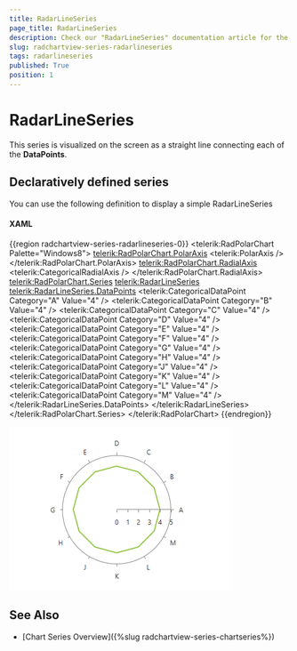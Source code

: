 ```yaml
---
title: RadarLineSeries
page_title: RadarLineSeries
description: Check our "RadarLineSeries" documentation article for the RadChartView WPF control.
slug: radchartview-series-radarlineseries
tags: radarlineseries
published: True
position: 1
---
```


# RadarLineSeries

This series is visualized on the screen as a straight line connecting each of the __DataPoints__.      

## Declaratively defined series

You can use the following definition to display a simple RadarLineSeries

#### __XAML__
{{region radchartview-series-radarlineseries-0}}
	<telerik:RadPolarChart Palette="Windows8">
		<telerik:RadPolarChart.PolarAxis>
			<telerik:PolarAxis />
		</telerik:RadPolarChart.PolarAxis>
		<telerik:RadPolarChart.RadialAxis>
			<telerik:CategoricalRadialAxis />
		</telerik:RadPolarChart.RadialAxis>
		<telerik:RadPolarChart.Series>
			<telerik:RadarLineSeries>
				<telerik:RadarLineSeries.DataPoints>
					<telerik:CategoricalDataPoint Category="A" Value="4" />
					<telerik:CategoricalDataPoint Category="B" Value="4" />
					<telerik:CategoricalDataPoint Category="C" Value="4" />
					<telerik:CategoricalDataPoint Category="D" Value="4" />
					<telerik:CategoricalDataPoint Category="E" Value="4" />
					<telerik:CategoricalDataPoint Category="F" Value="4" />
					<telerik:CategoricalDataPoint Category="G" Value="4" />
					<telerik:CategoricalDataPoint Category="H" Value="4" />
					<telerik:CategoricalDataPoint Category="J" Value="4" />
					<telerik:CategoricalDataPoint Category="K" Value="4" />
					<telerik:CategoricalDataPoint Category="L" Value="4" />
					<telerik:CategoricalDataPoint Category="M" Value="4" />
				</telerik:RadarLineSeries.DataPoints>
			</telerik:RadarLineSeries>
		</telerik:RadPolarChart.Series>
	</telerik:RadPolarChart>
{{endregion}}

![radchartview-series-radarlineseries](images/radchartview-series-radarlineseries.png)

## See Also
 * [Chart Series Overview]({%slug radchartview-series-chartseries%})